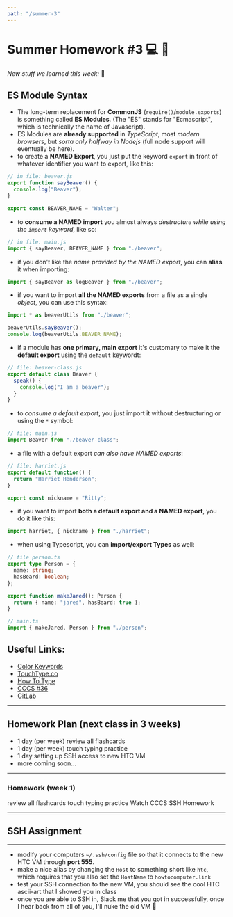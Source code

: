 ```yaml
---
path: "/summer-3"
---
```


# Summer Homework #3 💻 🥥

_New stuff we learned this week:_ 🤔

## ES Module Syntax

- The long-term replacement for **CommonJS** (`require()`/`module.exports`) is something called **ES Modules**. (The "ES" stands for "Ecmascript", which is technically the name of Javascript).
- ES Modules are **already supported** in _TypeScript_, most _modern browsers_, but _sorta only halfway in Nodejs_ (full node support will eventually be here).
- to create a **NAMED Export**, you just put the keyword `export` in front of whatever identifier you want to export, like this:

```js
// in file: beaver.js
export function sayBeaver() {
  console.log("Beaver");
}

export const BEAVER_NAME = "Walter";
```

- to **consume a NAMED import** you almost always _destructure while using the `import` keyword_, like so:

```js
// in file: main.js
import { sayBeaver, BEAVER_NAME } from "./beaver";
```

- if you don't like the _name provided by the NAMED export_, you can **alias** it when importing:

```js
import { sayBeaver as logBeaver } from "./beaver";
```

- if you want to import **all the NAMED exports** from a file as a single _object_, you can use this syntax:

```js
import * as beaverUtils from "./beaver";

beaverUtils.sayBeaver();
console.log(beaverUtils.BEAVER_NAME);
```

- if a module has **one primary, main export** it's customary to make it the **default export** using the `default` keywordt:

```js
// file: beaver-class.js
export default class Beaver {
  speak() {
    console.log("I am a beaver");
  }
}
```

- to _consume a default export_, you just import it without destructuring or using the `*` symbol:

```js
// file: main.js
import Beaver from "./beaver-class";
```

- a file with a default export _can also have NAMED exports_:

```js
// file: harriet.js
export default function() {
  return "Harriet Henderson";
}

export const nickname = "Ritty";
```

- if you want to import **both a default export and a NAMED export**, you do it like this:

```js
import harriet, { nickname } from "./harriet";
```

- when using Typescript, you can **import/export Types** as well:

```ts
// file person.ts
export type Person = {
  name: string;
  hasBeard: boolean;
};

export function makeJared(): Person {
  return { name: "jared", hasBeard: true };
}
```

```ts
// main.ts
import { makeJared, Person } from "./person";
```

## Useful Links:

- [Color Keywords](https://developer.mozilla.org/en-US/docs/Web/CSS/color_value#colors_table)
- [TouchType.co](http://touchtype.co)
- [How To Type](https://www.how-to-type.com)
- [CCCS #36](https://htc-viewer.netlify.app/?id=fOvTtapxa9c)
- [GitLab](https://gitlab.howtocomputer.link)

---

## Homework Plan (next class in 3 weeks)

- 1 day (per week) review all flashcards
- 1 day (per week) touch typing practice
- 1 day setting up SSH access to new HTC VM
- more coming soon...

---

### Homework (week 1)

<Checkable id="review-flash-1">review all flashcards</Checkable>
<Checkable id="typing-1">touch typing practice</Checkable>
<Checkable id="cccs">Watch CCCS</Checkable>
<Checkable id="ts-1">SSH Homework</Checkable>

---

## SSH Assignment

---

- modify your computers `~/.ssh/config` file so that it connects to the new HTC VM through **port 555**.
- make a nice alias by changing the `Host` to something short like `htc`, which requires that you also set the `HostName` to `howtocomputer.link`
- test your SSH connection to the new VM, you should see the cool HTC ascii-art that I showed you in class
- once you are able to SSH in, Slack me that you got in successfully, once I hear back from all of you, I'll nuke the old VM 🔫
